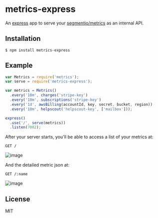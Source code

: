
# metrics-express

An [express](https://github.com/segmentio/aws-billing) app to serve your [segmentio/metrics](https://github.com/segmentio/metrics) as an internal API.

## Installation

    $ npm install metrics-express

## Example

```js
var Metrics = require('metrics');
var serve = require('metrics-express');

var metrics = Metrics()
  .every('10m', charges('stripe-key')
  .every('10m', subscriptions('stripe-key')
  .every('1d', awsBilling(accountId, key, secret, bucket, region))
  .every('10m', helpscout('helpscout-key', ['mailbox']));

express()
  .use('/', serve(metrics))
  .listen(7002);
```

After your server starts, you'll be able to access a list of your metrics at:

```
GET /
```
![image](https://cloud.githubusercontent.com/assets/658544/3076432/04583784-e3dd-11e3-8c30-daa171f3a1da.png)

And the detailed metric json at:

```
GET /:name
```
![image](https://cloud.githubusercontent.com/assets/658544/3076433/1e4900ec-e3dd-11e3-8d45-04765e5d67ea.png)

## License

MIT